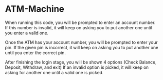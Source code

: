 # ATM-Machine

When running this code, you will be prompted to enter an account number. 
If this number is invalid, it will keep on asking you to put another one until you enter a valid one.

Once the ATM has your account number, you will be prompted to enter your pin.
If the given pin is incorrect, it will keep on asking you to put another one until you enter the correct pin.

After finishing the login stage, you will be shown 4 options (Check Balance, Deposit, Withdraw, and exit)
If an invalid option is picked, it will keep on asking for another one until a valid one is picked.
